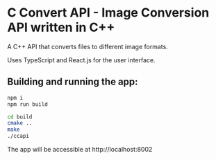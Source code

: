 # C Convert API - Image Conversion API written in C++

A C++ API that converts files to different image formats.

Uses TypeScript and React.js for the user interface.

## Building and running the app:
```sh
npm i
npm run build

cd build
cmake ..
make
./ccapi
```
The app will be accessible at http://localhost:8002